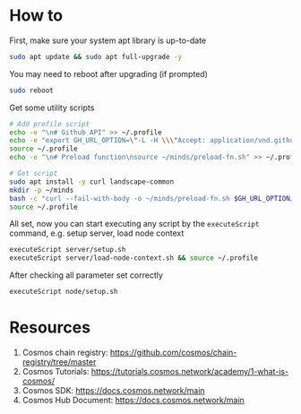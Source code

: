 # How to

First, make sure your system apt library is up-to-date

```bash
sudo apt update && sudo apt full-upgrade -y
```

You may need to reboot after upgrading (if prompted)

```bash
sudo reboot
```

Get some utility scripts

```bash
# Add profile script
echo -e "\n# Github API" >> ~/.profile
echo -e "export GH_URL_OPTION=\"-L -H \\\"Accept: application/vnd.github.raw\\\" -H \\\"X-GitHub-Api-Version: 2022-11-28\\\" https://api.github.com/repos/gguy0406/cosmos-validator/contents\"" >> ~/.profile
source ~/.profile
echo -e "\n# Preload function\nsource ~/minds/preload-fn.sh" >> ~/.profile

# Get script
sudo apt install -y curl landscape-common
mkdir -p ~/minds
bash -c "curl --fail-with-body -o ~/minds/preload-fn.sh $GH_URL_OPTION/server/preload-fn.sh"
source ~/.profile
```

All set, now you can start executing any script by the `executeScript` command, e.g. setup server, load node context

```bash
executeScript server/setup.sh
executeScript server/load-node-context.sh && source ~/.profile
```

After checking all parameter set correctly

```bash
executeScript node/setup.sh
```

# Resources

1. Cosmos chain registry: https://github.com/cosmos/chain-registry/tree/master
2. Cosmos Tutorials: https://tutorials.cosmos.network/academy/1-what-is-cosmos/
3. Cosmos SDK: https://docs.cosmos.network/main
4. Cosmos Hub Document: https://docs.cosmos.network/main
